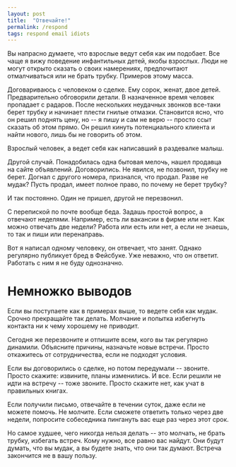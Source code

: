 ```yaml
---
layout: post
title:  "Отвечайте!"
permalink: /respond
tags: respond email idiots
---
```


Вы напрасно думаете, что взрослые ведут себя как им подобает. Все чаще я вижу
поведение инфантильных детей, якобы взрослых. Люди не могут открыто сказать о
своих намерениях, предпочитают отмалчиваться или не брать трубку. Примеров этому
масса.

Договариваюсь с человеком о сделке. Ему сорок, женат, двое детей. Предварительно
обговорили детали. В назначенное время человек пропадает с радаров. После
нескольких неудачных звонков все-таки берет трубку и начинает плести гнилые
отмазки. Становится ясно, что он решил поднять цену, но -- я пишу и сам не верю
-- просто ссыт сказать об этом прямо. Он решил кинуть потенциального клиента и
найти нового, лишь бы не говорить об этом.

Взрослый человек, а ведет себя как написавший в раздевалке малыш.

Другой случай. Понадобилась одна бытовая мелочь, нашел продавца на сайте
объявлений. Договорились. Не явился, не позвонил, трубку не берет. Догнал с
другого номера, признался, что продал. Разве не мудак? Пусть продал, имеет
полное право, по почему не берет трубку?

И так постоянно. Один не пришел, другой не перезвонил.

С перепиской по почте вообще беда. Задашь простой вопрос, а отвечают
неделями. Например, есть ли вакансии в фирме или нет. Как можно отвечать две
недели? Работа или есть или нет, а если не знаешь, то так и пиши или
перенаправь.

Вот я написал одному человеку, он отвечает, что занят. Однако регулярно
публикует бред в Фейсбуке. Уже неважно, что он ответит. Работать с ним я не буду
однозначно.

Немножко выводов
================

Если вы поступаете как в примерах выше, то ведете себя как мудак. Срочно
прекращайте так делать. Молчание и попытка избегнуть контакта ни к чему хорошему
не приводит.

Сегодня же перезвоните и отпишите всем, кого вы так регулярно
динамили. Объясните причины, назначьте новые встречи. Просто откажитесь от
сотрудничества, если не подходят условия.

Если вы договорились о сделке, но потом передумали -- звоните. Просто скажите:
извините, планы изменились. И все. Если решили не идти на встречу -- тоже
звоните. Просто скажите нет, как учат в правильных книгах.

Если получили письмо, отвечайте в течении суток, даже если не можете помочь. Не
молчите. Если сможете ответить только через две недели, попросите собеседника
пингануть вас еще раз через этот срок.

Но самое худшее, чего никогда нельзя делать -- это молчать, не брать трубку,
избегать встреч. Кому нужно, все равно вас найдут. Они будут думать, что вы
мудак, а вы будете знать, что они так думают. Встреча закончится не в вашу
пользу.
